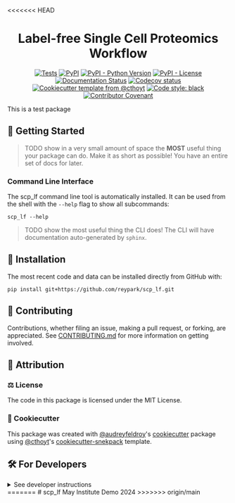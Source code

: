 <<<<<<< HEAD
<!--
<p align="center">
  <img src="https://github.com/reypark/scp_lf/raw/main/docs/source/logo.png" height="150">
</p>
-->

<h1 align="center">
  Label-free Single Cell Proteomics Workflow
</h1>

<p align="center">
    <a href="https://github.com/reypark/scp_lf/actions/workflows/tests.yml">
        <img alt="Tests" src="https://github.com/reypark/scp_lf/actions/workflows/tests.yml/badge.svg" /></a>
    <a href="https://pypi.org/project/scp_lf">
        <img alt="PyPI" src="https://img.shields.io/pypi/v/scp_lf" /></a>
    <a href="https://pypi.org/project/scp_lf">
        <img alt="PyPI - Python Version" src="https://img.shields.io/pypi/pyversions/scp_lf" /></a>
    <a href="https://github.com/reypark/scp_lf/blob/main/LICENSE">
        <img alt="PyPI - License" src="https://img.shields.io/pypi/l/scp_lf" /></a>
    <a href='https://scp_lf.readthedocs.io/en/latest/?badge=latest'>
        <img src='https://readthedocs.org/projects/scp_lf/badge/?version=latest' alt='Documentation Status' /></a>
    <a href="https://codecov.io/gh/reypark/scp_lf/branch/main">
        <img src="https://codecov.io/gh/reypark/scp_lf/branch/main/graph/badge.svg" alt="Codecov status" /></a>  
    <a href="https://github.com/cthoyt/cookiecutter-python-package">
        <img alt="Cookiecutter template from @cthoyt" src="https://img.shields.io/badge/Cookiecutter-snekpack-blue" /></a>
    <a href='https://github.com/psf/black'>
        <img src='https://img.shields.io/badge/code%20style-black-000000.svg' alt='Code style: black' /></a>
    <a href="https://github.com/reypark/scp_lf/blob/main/.github/CODE_OF_CONDUCT.md">
        <img src="https://img.shields.io/badge/Contributor%20Covenant-2.1-4baaaa.svg" alt="Contributor Covenant"/></a>
</p>

This is a test package

## 💪 Getting Started

> TODO show in a very small amount of space the **MOST** useful thing your package can do.
> Make it as short as possible! You have an entire set of docs for later.

### Command Line Interface

The scp_lf command line tool is automatically installed. It can
be used from the shell with the `--help` flag to show all subcommands:

```shell
scp_lf --help
```

> TODO show the most useful thing the CLI does! The CLI will have documentation auto-generated
> by `sphinx`.

## 🚀 Installation

<!-- Uncomment this section after your first ``tox -e finish``
The most recent release can be installed from
[PyPI](https://pypi.org/project/scp_lf/) with:

```shell
pip install scp_lf
```
-->

The most recent code and data can be installed directly from GitHub with:

```shell
pip install git+https://github.com/reypark/scp_lf.git
```

## 👐 Contributing

Contributions, whether filing an issue, making a pull request, or forking, are appreciated. See
[CONTRIBUTING.md](https://github.com/reypark/scp_lf/blob/master/.github/CONTRIBUTING.md)
for more information on getting involved.

## 👋 Attribution

### ⚖️ License

The code in this package is licensed under the MIT License.

<!--
### 📖 Citation

Citation goes here!
-->

<!--
### 🎁 Support

This project has been supported by the following organizations (in alphabetical order):

- [Biopragmatics Lab](https://biopragmatics.github.io)

-->

<!--
### 💰 Funding

This project has been supported by the following grants:

| Funding Body  | Program                                                      | Grant Number |
|---------------|--------------------------------------------------------------|--------------|
| Funder        | [Grant Name (GRANT-ACRONYM)](https://example.com/grant-link) | ABCXYZ       |
-->

### 🍪 Cookiecutter

This package was created with [@audreyfeldroy](https://github.com/audreyfeldroy)'s
[cookiecutter](https://github.com/cookiecutter/cookiecutter) package using [@cthoyt](https://github.com/cthoyt)'s
[cookiecutter-snekpack](https://github.com/cthoyt/cookiecutter-snekpack) template.

## 🛠️ For Developers

<details>
  <summary>See developer instructions</summary>

The final section of the README is for if you want to get involved by making a code contribution.

### Development Installation

To install in development mode, use the following:

```bash
git clone git+https://github.com/reypark/scp_lf.git
cd scp_lf
pip install -e .
```

### Updating Package Boilerplate

This project uses `cruft` to keep boilerplate (i.e., configuration, contribution guidelines, documentation
configuration)
up-to-date with the upstream cookiecutter package. Update with the following:

```shell
pip install cruft
cruft update
```

More info on Cruft's update command is
available [here](https://github.com/cruft/cruft?tab=readme-ov-file#updating-a-project).

### 🥼 Testing

After cloning the repository and installing `tox` and `tox-uv` with `pip install tox tox-uv`,
the unit tests in the `tests/` folder can be run reproducibly with:

```shell
tox
```

Additionally, these tests are automatically re-run with each commit in a
[GitHub Action](https://github.com/reypark/scp_lf/actions?query=workflow%3ATests).

### 📖 Building the Documentation

The documentation can be built locally using the following:

```shell
git clone git+https://github.com/reypark/scp_lf.git
cd scp_lf
tox -e docs
open docs/build/html/index.html
``` 

The documentation automatically installs the package as well as the `docs`
extra specified in the [`setup.cfg`](setup.cfg). `sphinx` plugins
like `texext` can be added there. Additionally, they need to be added to the
`extensions` list in [`docs/source/conf.py`](docs/source/conf.py).

The documentation can be deployed to [ReadTheDocs](https://readthedocs.io) using
[this guide](https://docs.readthedocs.io/en/stable/intro/import-guide.html).
The [`.readthedocs.yml`](.readthedocs.yml) YAML file contains all the configuration you'll need.
You can also set up continuous integration on GitHub to check not only that
Sphinx can build the documentation in an isolated environment (i.e., with ``tox -e docs-test``)
but also that [ReadTheDocs can build it too](https://docs.readthedocs.io/en/stable/pull-requests.html).

### 📦 Making a Release

After installing the package in development mode and installing `tox` and `tox-uv` with `pip install tox tox-uv`,
the commands for making a new release are contained within the `finish` environment
in `tox.ini`. Run the following from the shell:

```shell
tox -e finish
```

This script does the following:

1. Uses [Bump2Version](https://github.com/c4urself/bump2version) to switch the version number in
   the `setup.cfg`, `CITATION.cff`, `src/scp_lf/version.py`,
   and [`docs/source/conf.py`](docs/source/conf.py) to not have the `-dev` suffix
2. Packages the code in both a tar archive and a wheel using [`build`](https://github.com/pypa/build)
3. Uploads to PyPI using [`twine`](https://github.com/pypa/twine). Be sure to have a `.pypirc` file
   configured to avoid the need for manual input at this step
4. Push to GitHub. You'll need to make a release going with the commit where the version was bumped.
5. Bump the version to the next patch. If you made big changes and want to bump the version by minor, you can
   use `tox -e bumpversion -- minor` after.

</details>
=======
# scp_lf
May Institute Demo 2024
>>>>>>> origin/main
